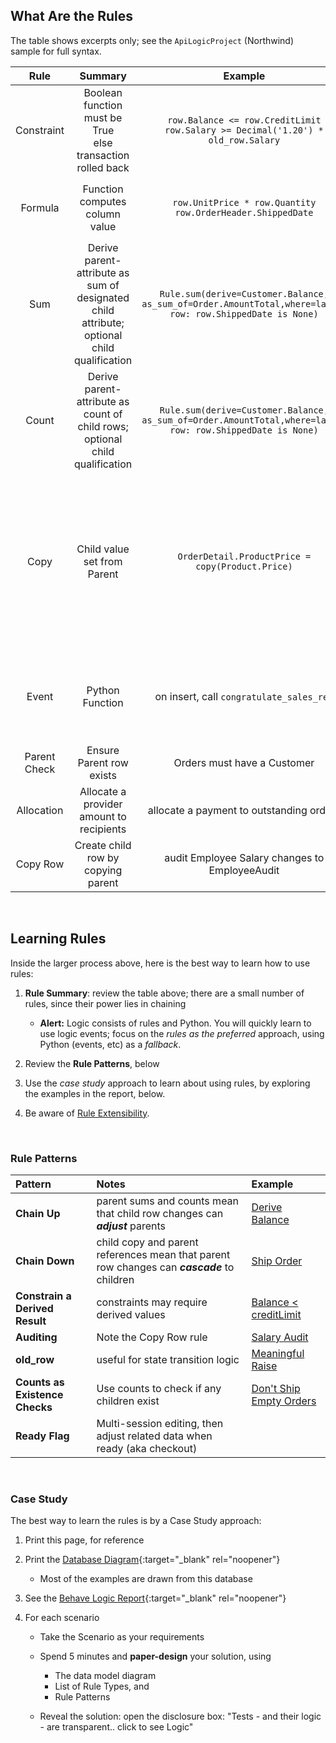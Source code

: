 
## What Are the Rules
The table shows excerpts only; see the ```ApiLogicProject``` (Northwind) sample for full syntax.

| Rule | Summary   | Example | Notes |
| :-------------: |:-------------:| :-----:| :-----:|
| Constraint     | Boolean function must be True<br>else transaction rolled back | ```row.Balance <= row.CreditLimit```<br>```row.Salary >= Decimal('1.20') * old_row.Salary``` | Multi-field<br>```old_row``` |
| Formula | Function computes column value | ```row.UnitPrice * row.Quantity```<br>```row.OrderHeader.ShippedDate``` | lambda, or function<br>Parent ```(OrderHeader)``` references |
| Sum | Derive parent-attribute as sum of designated child attribute; optional child qualification | ```Rule.sum(derive=Customer.Balance, as_sum_of=Order.AmountTotal,where=lambda row: row.ShippedDate is None)``` | Parent attribute can be hybrid (virtual)<br>scalable: pruning, adjustment |
| Count | Derive parent-attribute as count of child rows; optional child qualification | ```Rule.sum(derive=Customer.Balance, as_sum_of=Order.AmountTotal,where=lambda row: row.ShippedDate is None)``` | Parent attribute can be hybrid (virtual)<br>scalable: pruning, adjustment |
| Copy      | Child value set from Parent     | ```OrderDetail.ProductPrice = copy(Product.Price)``` | Unlike formula references, parent changes are not propagated<br>e.g, Order totals for Monday are not affected by a Tuesday price increase |
| Event      | Python Function    | on insert, call ```congratulate_sales_rep``` | See [Extensibility](Logic-Why.md#extend-python) for a information on early, row and commit events |
| Parent Check      | Ensure Parent row exists | Orders must have a Customer | See [Referential Integrity](https://github.com/valhuber/LogicBank/wiki/Referential-Integrity) |
| Allocation      | Allocate a provider amount to recipients | allocate a payment to outstanding orders | See [Allocation](https://github.com/valhuber/LogicBank/wiki/Sample-Project---Allocation) for an example |
| Copy Row      | Create child row by copying parent | audit Employee Salary changes to EmployeeAudit | See [Rule Extensibility](https://github.com/valhuber/LogicBank/wiki/Rule-Extensibility) |

&nbsp;


## Learning Rules

Inside the larger process above, here is the best way to learn how to use rules:

1. **Rule Summary**: review the table above; there are a small number of rules, since their power lies in chaining

    * **Alert:** Logic consists of rules and Python.  You will quickly learn to use logic events; focus on the *rules as the preferred* approach, using Python (events, etc) as a *fallback*.

2. Review the **Rule Patterns**, below

3. Use the _case study_ approach to learn about using rules, by exploring the examples in the report, below.

4. Be aware of [Rule Extensibility](https://github.com/valhuber/LogicBank/wiki/Rule-Extensibility).

&nbsp;&nbsp;


### Rule Patterns

| Pattern | Notes | Example
| :------------- | :-----| :---- |
| **Chain Up** | parent sums and counts mean that child row changes can ***adjust*** parents | [Derive Balance](Behave-Logic-Report.md#scenario-bad-order-custom-service)
| **Chain Down** | child copy and parent references mean that parent row changes can ***cascade*** to children | [Ship Order](Behave-Logic-Report.md#scenario-set-shipped-adjust-logic-reuse) 
| **Constrain a Derived Result** | constraints may require derived values | [Balance < creditLimit](Behave-Logic-Report.md#scenario-bad-order-custom-service)
| **Auditing** | Note the Copy Row rule | [Salary Audit](Behave-Logic-Report.md#scenario-audit-salary-change)
| **old_row** | useful for state transition logic | [Meaningful Raise](Behave-Logic-Report.md.md#scenario-audit-salary-change) |
| **Counts as Existence Checks** | Use counts to check if any children exist | [Don't Ship Empty Orders](Behave-Logic-Report.md#scenario-bad-ship-of-empty-order) |
| **Ready Flag** | Multi-session editing, then adjust related data when ready (aka checkout) | |

&nbsp;

### Case Study

The best way to learn the rules is by a Case Study approach:

1. Print this page, for reference

2. Print the [Database Diagram](Sample-Database.md){:target="_blank" rel="noopener"}

    * Most of the examples are drawn from this database

3. See the [Behave Logic Report](Behave-Logic-Report.md){:target="_blank" rel="noopener"}

4. For each scenario

    * Take the Scenario as your requirements

    * Spend 5 minutes and **paper-design** your solution, using
    
        * The data model diagram
        * List of Rule Types, and 
        * Rule Patterns

    * Reveal the solution: open the disclosure box: "Tests - and their logic - are transparent.. click to see Logic"

